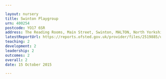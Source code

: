 ```yaml
---

layout: nursery
title: Swinton Playgroup
urn: 400254
postcode: YO17 6SR
address: The Reading Rooms, Main Street, Swinton, MALTON, North Yorkshire, YO17 6SR
latestReportUrl: https://reports.ofsted.gov.uk/provider/files/2519885/urn/400254.pdf
teaching: 2
development: 2
leadership: 2
outcomes: 2
overall: 2
date: 15 October 2015

---
```

